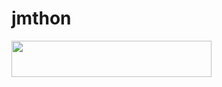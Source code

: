 # jmthon

<p align="left"><a href="https://heroku.com/deploy?template=https://github.com/Fqwsfhjhh/roz"> <img src="https://img.shields.io/badge/Deploy%20To%20Heroku-purple?style=for-the-badge&logo=heroku" width="320" height="58.45"/></a></p>
